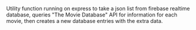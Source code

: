 Utility function running on express to take a json list from firebase realtime database, queries "The Movie Database" API for information for each movie, then creates a new database entries with the extra data.
